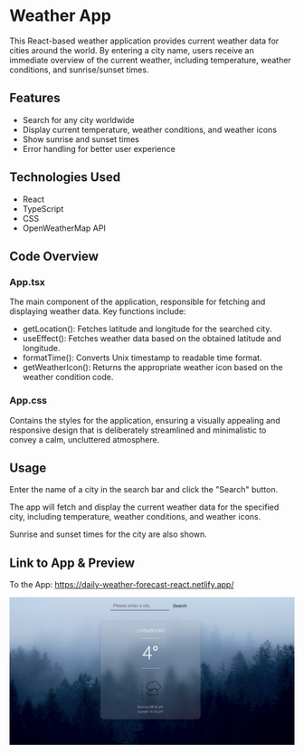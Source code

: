 # Weather App

This React-based weather application provides current weather data for cities around the world. By entering a city name, users receive an immediate overview of the current weather, including temperature, weather conditions, and sunrise/sunset times.


## Features
- Search for any city worldwide
- Display current temperature, weather conditions, and weather icons
- Show sunrise and sunset times
- Error handling for better user experience


## Technologies Used
- React
- TypeScript
- CSS
- OpenWeatherMap API


## Code Overview
### App.tsx 
 The main component of the application, responsible for fetching and displaying weather data. 
 Key functions include:
- getLocation(): Fetches latitude and longitude for the searched city.
- useEffect(): Fetches weather data based on the obtained latitude and longitude.
- formatTime(): Converts Unix timestamp to readable time format.
- getWeatherIcon(): Returns the appropriate weather icon based on the weather condition code.

### App.css 
 Contains the styles for the application, ensuring a visually appealing and responsive design that is deliberately streamlined and minimalistic to convey a calm, uncluttered atmosphere.


## Usage
Enter the name of a city in the search bar and click the "Search" button.

The app will fetch and display the current weather data for the specified city, including temperature, weather conditions, and weather icons.

Sunrise and sunset times for the city are also shown.


## Link to App & Preview
To the App: https://daily-weather-forecast-react.netlify.app/

![screenshot](/public/img/weather-app-preview.png)
